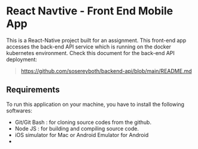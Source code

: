 # React Navtive - Front End Mobile App
This is a React-Native project built for an assignment. This front-end app accesses the back-end API service which is running on the docker kubernetes environment. Check this document for the back-end API deployment: 
> https://github.com/sosereyboth/backend-api/blob/main/README.md

## Requirements
To run this application on your machine, you have to install the following softwares:
* Git/Git Bash : for cloning source codes from the github.
* Node JS : for building and compiling source code.
* iOS simulator for Mac or Android Emulator for Android
* 
